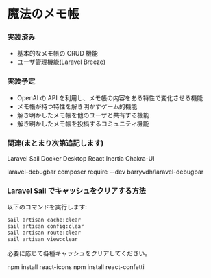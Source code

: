 # 魔法のメモ帳

### 実装済み

-   基本的なメモ帳の CRUD 機能
-   ユーザ管理機能(Laravel Breeze)

### 実装予定

-   OpenAI の API を利用し、メモ帳の内容をある特性で変化させる機能
-   メモ帳が持つ特性を解き明かすゲーム的機能
-   解き明かしたメモ帳を他のユーザと共有する機能
-   解き明かしたメモ帳を投稿するコミュニティ機能

### 関連(まとまり次第追記します)

Laravel Sail
Docker Desktop
React
Inertia
Chakra-UI

laravel-debugbar
composer require --dev barryvdh/laravel-debugbar

### Laravel Sail でキャッシュをクリアする方法

以下のコマンドを実行します:

```bash
sail artisan cache:clear
sail artisan config:clear
sail artisan route:clear
sail artisan view:clear
```

必要に応じて各種キャッシュをクリアしてください。

npm install react-icons
npm install react-confetti
